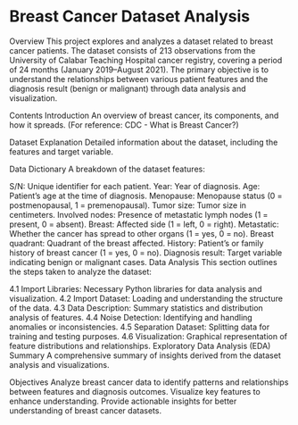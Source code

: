 # Breast Cancer Dataset Analysis
Overview
This project explores and analyzes a dataset related to breast cancer patients. The dataset consists of 213 observations from the University of Calabar Teaching Hospital cancer registry, covering a period of 24 months (January 2019–August 2021). The primary objective is to understand the relationships between various patient features and the diagnosis result (benign or malignant) through data analysis and visualization.

Contents
Introduction
An overview of breast cancer, its components, and how it spreads.
(For reference: CDC - What is Breast Cancer?)

Dataset Explanation
Detailed information about the dataset, including the features and target variable.

Data Dictionary
A breakdown of the dataset features:

S/N: Unique identifier for each patient.
Year: Year of diagnosis.
Age: Patient’s age at the time of diagnosis.
Menopause: Menopause status (0 = postmenopausal, 1 = premenopausal).
Tumor size: Tumor size in centimeters.
Involved nodes: Presence of metastatic lymph nodes (1 = present, 0 = absent).
Breast: Affected side (1 = left, 0 = right).
Metastatic: Whether the cancer has spread to other organs (1 = yes, 0 = no).
Breast quadrant: Quadrant of the breast affected.
History: Patient’s or family history of breast cancer (1 = yes, 0 = no).
Diagnosis result: Target variable indicating benign or malignant cases.
Data Analysis
This section outlines the steps taken to analyze the dataset:

4.1 Import Libraries: Necessary Python libraries for data analysis and visualization.
4.2 Import Dataset: Loading and understanding the structure of the data.
4.3 Data Description: Summary statistics and distribution analysis of features.
4.4 Noise Detection: Identifying and handling anomalies or inconsistencies.
4.5 Separation Dataset: Splitting data for training and testing purposes.
4.6 Visualization: Graphical representation of feature distributions and relationships.
Exploratory Data Analysis (EDA) Summary
A comprehensive summary of insights derived from the dataset analysis and visualizations.

Objectives
Analyze breast cancer data to identify patterns and relationships between features and diagnosis outcomes.
Visualize key features to enhance understanding.
Provide actionable insights for better understanding of breast cancer datasets.
